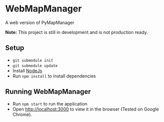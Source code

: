 # WebMapManager
A web version of PyMapManager

**Note:** This project is still in development and is not production ready.

## Setup

* `git submodule init`
* `git submodule update`
* Install [NodeJs](https://nodejs.org/en)
* Run `npm install` to install dependencies

## Running WebMapManager
* Run `npm start` to run the application
* Open [http://localhost:3000](http://localhost:3000) to view it in the browser (Tested on Google Chrome).